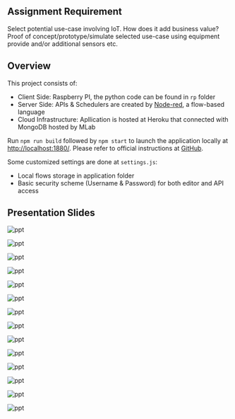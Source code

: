 ## Assignment Requirement

Select potential use-case involving IoT. How does it add business value? Proof of concept/prototype/simulate selected use-case using equipment provide and/or additional sensors etc.

## Overview

This project consists of:

* Client Side: Raspberry PI, the python code can be found in `rp` folder
* Server Side: APIs & Schedulers are created by [Node-red](https://nodered.org/), a flow-based language
* Cloud Infrastructure: Apllication is hosted at Heroku that connected with MongoDB hosted by MLab

Run `npm run build` followed by `npm start` to launch the application locally at [http://localhost:1880/](http://localhost:1880/). Please refer to official instructions at [GitHub](https://github.com/node-red/node-red).

Some customized settings are done at `settings.js`:
* Local flows storage in application folder
* Basic security scheme (Username & Password) for both editor and API access


## Presentation Slides

![ppt](https://github.com/woo-chia-wei/iot-smart-fridge/blob/master/images/presentation/Screenshot_1.png)  

![ppt](https://github.com/woo-chia-wei/iot-smart-fridge/blob/master/images/presentation/Screenshot_2.png)  

![ppt](https://github.com/woo-chia-wei/iot-smart-fridge/blob/master/images/presentation/Screenshot_3.png)  

![ppt](https://github.com/woo-chia-wei/iot-smart-fridge/blob/master/images/presentation/Screenshot_4.png)  

![ppt](https://github.com/woo-chia-wei/iot-smart-fridge/blob/master/images/presentation/Screenshot_5.png)  

![ppt](https://github.com/woo-chia-wei/iot-smart-fridge/blob/master/images/presentation/Screenshot_6.png)  

![ppt](https://github.com/woo-chia-wei/iot-smart-fridge/blob/master/images/presentation/Screenshot_7.png)  

![ppt](https://github.com/woo-chia-wei/iot-smart-fridge/blob/master/images/presentation/Screenshot_8.png)  

![ppt](https://github.com/woo-chia-wei/iot-smart-fridge/blob/master/images/presentation/Screenshot_9.png)  

![ppt](https://github.com/woo-chia-wei/iot-smart-fridge/blob/master/images/presentation/Screenshot_10.png)  

![ppt](https://github.com/woo-chia-wei/iot-smart-fridge/blob/master/images/presentation/Screenshot_11.png)  

![ppt](https://github.com/woo-chia-wei/iot-smart-fridge/blob/master/images/presentation/Screenshot_12.png)  

![ppt](https://github.com/woo-chia-wei/iot-smart-fridge/blob/master/images/presentation/Screenshot_13.png)  

![ppt](https://github.com/woo-chia-wei/iot-smart-fridge/blob/master/images/presentation/Screenshot_14.png)

